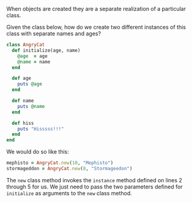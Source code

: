 When objects are created they are a separate realization of a particular class.

Given the class below, how do we create two different instances of this class with separate names and ages?

```ruby
class AngryCat
  def initialize(age, name)
    @age  = age
    @name = name
  end

  def age
    puts @age
  end

  def name
    puts @name
  end

  def hiss
    puts "Hisssss!!!"
  end
end
```

We would do so like this:

```ruby
mephisto = AngryCat.new(10, "Mephisto")
stormageddon = AngryCat.new(8, "Stormageedon")
```

The `new` class method invokes the `instance` method defined on lines 2 through 5 for us. We just need to pass the two parameters defined for `initialize` as arguments to the `new` class method.

